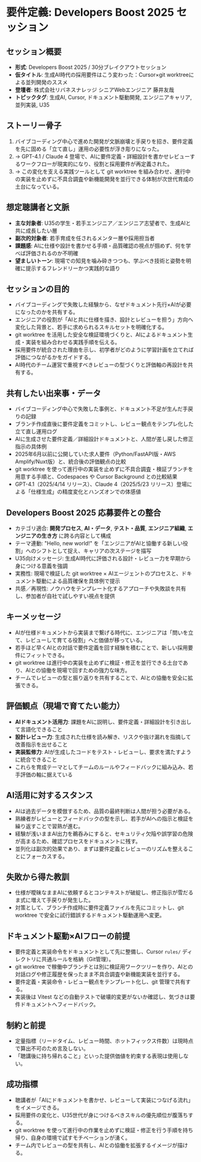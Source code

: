 # 要件定義: Developers Boost 2025 セッション

## セッション概要
- **形式**: Developers Boost 2025 / 30分ブレイクアウトセッション
- **仮タイトル**: 生成AI時代の採用要件はこう変わった：Cursor×git worktreeによる並列開発のススメ
- **登壇者**: 株式会社リバネスナレッジ シニアWebエンジニア 藤井友哉
- **トピックタグ**: 生成AI, Cursor, ドキュメント駆動開発, エンジニアキャリア, 並列実装, U35

## ストーリー骨子
1. バイブコーディング中心で進めた開発が文脈崩壊と手戻りを招き、要件定義を先に固める「立て直し」運用の必要性が浮き彫りになった。
2. → GPT-4.1 / Claude 4 登場で、AIに要件定義・詳細設計を書かせレビューするワークフローが現実的になり、役割と採用要件が再定義された。
3. → この変化を支える実践ツールとして git worktree を組み合わせ、進行中の実装を止めずに不具合調査や新機能開発を並行できる体制が次世代育成の土台になっている。

## 想定聴講者と文脈
- **主な対象者**: U35の学生・若手エンジニア／エンジニア志望者で、生成AIと共に成長したい層
- **副次的対象者**: 若手育成を任されるメンター層や採用担当者
- **課題感**: AIに仕様や設計を書かせる手順・品質確認の視点が掴めず、何を学べば評価されるのか不明確
- **望ましいトーン**: 現場での知見を噛み砕きつつも、学ぶべき技術と姿勢を明確に提示するフレンドリーかつ実践的な語り

## セッションの目的
- バイブコーディングで失敗した経験から、なぜドキュメント先行×AIが必要になったのかを共有する。
- エンジニアの役割が「AIと共に仕様を描き、設計とレビューを担う」方向へ変化した背景と、若手に求められるスキルセットを明確化する。
- git worktree を活用した安全な検証環境づくりと、AIによるドキュメント生成・実装を組み合わせる実践手順を伝える。
- 採用要件が統合された理由を示し、初学者がどのように学習計画を立てれば評価につながるかをガイドする。
- AI時代のチーム運営で重視すべきレビューの型づくりと評価軸の再設計を共有する。

## 共有したい出来事・データ
- バイブコーディング中心で失敗した事例と、ドキュメント不足が生んだ手戻りの記録
- ブランチ作成直後に要件定義をコミットし、レビュー観点をテンプレ化した立て直し運用ログ
- AIに生成させた要件定義／詳細設計ドキュメントと、人間が差し戻した修正指示の具体例
- 2025年6月以前に公開していた求人要件（Python/FastAPI版・AWS Amplify/Nuxt版）と、統合後の評価観点の比較
- git worktree を使って進行中の実装を止めずに不具合調査・検証ブランチを用意する手順と、Codespaces や Cursor Background との比較結果
- GPT-4.1（2025/4/14 リリース）、Claude 4（2025/5/23 リリース）登場による「仕様生成」の精度変化とハンズオンでの体感値

## Developers Boost 2025 応募要件との整合
- カテゴリ適合: **開発プロセス**, **AI・データ**, **テスト・品質**, **エンジニア組織**, **エンジニアの生き方** に跨る内容として構成
- テーマ連動: "Hello, new world!" を「エンジニアがAIと協働する新しい役割」へのシフトとして捉え、キャリアの次ステージを描写
- U35向けメッセージ: 生成AI時代に評価される設計・レビュー力を早期から身につける意義を強調
- 実務性: 現場で検証した git worktree × AIエージェントのプロセスと、ドキュメント駆動による品質確保を具体例で提示
- 共感／再現性: ノウハウをテンプレート化するアプローチや失敗談を共有し、参加者が自社で試しやすい視点を提供

## キーメッセージ
- AIが仕様ドキュメントから実装まで繋げる時代に、エンジニアは「問いを立て、レビューして育てる役割」へと価値が移っている。
- 若手ほど早くAIとの対話で要件定義を回す経験を積むことで、新しい採用要件にフィットできる。
- git worktree は進行中の実装を止めずに検証・修正を並行できる土台であり、AIとの協働を現場で回すための強力な味方。
- チームでレビューの型と振り返りを共有することで、AIとの協働を安全に拡張できる。

## 評価観点（現場で育てたい能力）
- **AIドキュメント活用力**: 課題をAIに説明し、要件定義・詳細設計を引き出して言語化できること
- **設計レビュー力**: 生成された仕様を読み解き、リスクや抜け漏れを指摘して改善指示を出せること
- **実装監修力**: AIが生成したコードをテスト・レビューし、要求を満たすように統合できること
- これらを育成テーマとしてチームのルールやフィードバックに組み込み、若手評価の軸に据えている

## AI活用に対するスタンス
- AIは過去データを模倣するため、品質の最終判断は人間が担う必要がある。
- 熟練者がレビューとフィードバックの型を示し、若手がAIへの指示と検証を繰り返すことで習熟が進む。
- 経験が浅いままAI出力を鵜呑みにすると、セキュリティ欠陥や誤学習の危険が高まるため、確認プロセスをドキュメントに残す。
- 並列化は副次的効果であり、まずは要件定義とレビューのリズムを整えることにフォーカスする。

## 失敗から得た教訓
- 仕様が曖昧なままAIに依頼するとコンテキストが破綻し、修正指示が雪だるま式に増えて手戻りが発生した。
- 対策として、ブランチ作成時に要件定義ファイルを先にコミットし、git worktree で安全に試行錯誤するドキュメント駆動運用へ変更。

## ドキュメント駆動×AIフローの前提
- 要件定義と実装命令をドキュメントとして先に整備し、Cursor `rules/` ディレクトリに共通ルールを格納（Git管理）。
- git worktree で稼働中ブランチとは別に検証用ワークツリーを作り、AIとの対話ログや修正履歴を保ったまま不具合調査や新機能実装を並行する。
- 要件定義・実装命令・レビュー観点をテンプレート化し、git 管理で共有する。
- 実装後は Vitest などの自動テストで破壊的変更がないか確認し、気づきは要件ドキュメントへフィードバック。

## 制約と前提
- 定量指標（リードタイム、レビュー時間、ホットフィックス件数）は現時点で算出不可のため言及しない。
- 「聴講後に持ち帰れること」といった提供価値を約束する表現は使用しない。

## 成功指標
- 聴講者が「AIにドキュメントを書かせ、レビューして実装につなげる流れ」をイメージできる。
- 採用要件の変化と、U35世代が身につけるべきスキルの優先順位が腹落ちする。
- git worktree を使って進行中の作業を止めずに検証・修正を行う手順を持ち帰り、自身の環境で試すモチベーションが湧く。
- チーム内でレビューの型を共有し、AIとの協働を拡張するイメージが描ける。
